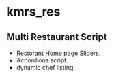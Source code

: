# kmrs_res
## Multi Restaurant Script
- Restorant Home page Sliders.
- Accordions script.
- dynamic chef listing.
